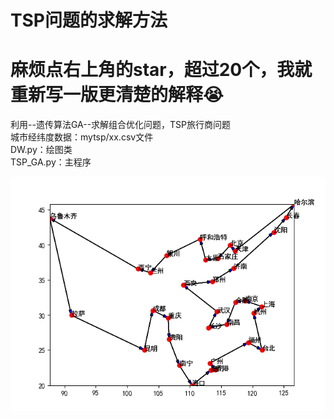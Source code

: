 # TSP问题的求解方法
# 麻烦点右上角的star，超过20个，我就重新写一版更清楚的解释😭


利用--遗传算法GA--求解组合优化问题，TSP旅行商问题<br/>
城市经纬度数据：mytsp/xx.csv文件<br/>
DW.py：绘图类<br/>
TSP_GA.py：主程序<br/>

<img src="Figure_1.png"/>
